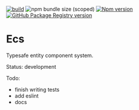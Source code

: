 [![build](https://action-badges.now.sh/Mateiadrielrafael/ecs)](https://github.com/Mateiadrielrafael/ecs/actions)
![npm bundle size (scoped)](https://img.shields.io/bundlephobia/minzip/@adrielus/ecs)
[![Npm version](https://img.shields.io/npm/v/@adrielus/ecs?label=npm&logo=npm)](https://www.npmjs.com/package/@adrielus/ecs)
[![GitHub Package Registry version](https://img.shields.io/github/release/Mateiadrielrafael/ecs.svg?label=gpr&logo=github)](https://github.com/Mateiadrielrafael/ecs/packages/58332)

# Ecs

Typesafe entity component system.

Status: development

Todo:

- finish writing tests
- add eslint
- docs
